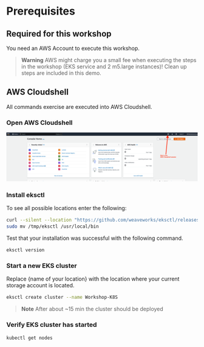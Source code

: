 # Prerequisites

## Required for this workshop

You need an AWS Account to execute this workshop. 


> **Warning**
> AWS might charge you a small fee when executing the steps in the workshop (EKS service and 2 m5.large instances)! Clean up steps are included in this demo.

## AWS Cloudshell
All commands exercise are executed into AWS Cloudshell.

### Open AWS Cloudshell

![alt text](/k8s/AWS-prerequisites/aws-cloudshell.png "AWS Cloudshell")

### Install eksctl
To see all possible locations enter the following:

```bash
curl --silent --location "https://github.com/weaveworks/eksctl/releases/latest/download/eksctl_$(uname -s)_amd64.tar.gz" | tar xz -C /tmp && 
sudo mv /tmp/eksctl /usr/local/bin
```

Test that your installation was successful with the following command.
```bash
eksctl version
```

### Start a new EKS cluster

Replace {name of your location} with the location where your current storage account is located.

```bash
eksctl create cluster --name Workshop-K8S
```
> **Note**
> After about ~15 min the cluster should be deployed

###  Verify EKS cluster has started

```bash
kubectl get nodes
```
